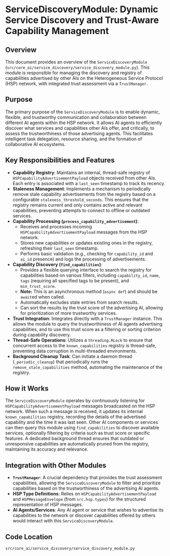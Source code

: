 # ServiceDiscoveryModule: Dynamic Service Discovery and Trust-Aware Capability Management

## Overview

This document provides an overview of the `ServiceDiscoveryModule` (`src/core_ai/service_discovery/service_discovery_module.py`). This module is responsible for managing the discovery and registry of capabilities advertised by other AIs on the Heterogeneous Service Protocol (HSP) network, with integrated trust assessment via a `TrustManager`.

## Purpose

The primary purpose of the `ServiceDiscoveryModule` is to enable dynamic, flexible, and trustworthy communication and collaboration between different AI agents within the HSP network. It allows AI agents to efficiently discover what services and capabilities other AIs offer, and critically, to assess the trustworthiness of those advertising agents. This facilitates intelligent task delegation, resource sharing, and the formation of collaborative AI ecosystems.

## Key Responsibilities and Features

*   **Capability Registry**: Maintains an internal, thread-safe registry of `HSPCapabilityAdvertisementPayload` objects received from other AIs. Each entry is associated with a `last_seen` timestamp to track its recency.
*   **Staleness Management**: Implements a mechanism to periodically remove stale capability advertisements from the registry based on a configurable `staleness_threshold_seconds`. This ensures that the registry remains current and only contains active and relevant capabilities, preventing attempts to connect to offline or outdated services.
*   **Capability Processing (`process_capability_advertisement`)**:
    *   Receives and processes incoming `HSPCapabilityAdvertisementPayload` messages from the HSP network.
    *   Stores new capabilities or updates existing ones in the registry, refreshing their `last_seen` timestamp.
    *   Performs basic validation (e.g., checking for `capability_id` and `ai_id` presence) and logs the processing of advertisements.
*   **Capability Discovery (`find_capabilities`)**:
    *   Provides a flexible querying interface to search the registry for capabilities based on various filters, including `capability_id`, `name`, `tags` (requiring all specified tags to be present), and `min_trust_score`.
    *   **Note:** This is an asynchronous method (`async def`) and should be `await`ed when called.
    *   Automatically excludes stale entries from search results.
    *   Can sort the results by the trust score of the advertising AI, allowing for prioritization of more trustworthy services.
*   **Trust Integration**: Integrates directly with a `TrustManager` instance. This allows the module to query the trustworthiness of AI agents advertising capabilities, and to use this trust score as a filtering or sorting criterion during capability discovery.
*   **Thread-Safe Operations**: Utilizes a `threading.RLock` to ensure that concurrent access to the `known_capabilities` registry is thread-safe, preventing data corruption in multi-threaded environments.
*   **Background Cleanup Task**: Can initiate a daemon thread (`_periodic_cleanup`) that periodically runs the `remove_stale_capabilities` method, automating the maintenance of the registry.

## How it Works

The `ServiceDiscoveryModule` operates by continuously listening for `HSPCapabilityAdvertisementPayload` messages broadcasted on the HSP network. When such a message is received, it updates its internal `known_capabilities` registry, recording the details of the advertised capability and the time it was last seen. Other AI components or services can then query this module using `find_capabilities` to discover available services, optionally filtering by criteria such as trust score or specific features. A dedicated background thread ensures that outdated or unresponsive capabilities are automatically pruned from the registry, maintaining its accuracy and relevance.

## Integration with Other Modules

*   **`TrustManager`**: A crucial dependency that provides the trust assessment capabilities, allowing the `ServiceDiscoveryModule` to filter and prioritize capabilities based on the trustworthiness of the advertising AI agents.
*   **HSP Type Definitions**: Relies on `HSPCapabilityAdvertisementPayload` and `HSPMessageEnvelope` (from `src.hsp.types`) for the structured representation of HSP messages.
*   **AI Agents/Services**: Any AI agent or service that wishes to advertise its capabilities to the network or discover capabilities offered by others would interact with this `ServiceDiscoveryModule`.

## Code Location

`src/core_ai/service_discovery/service_discovery_module.py`